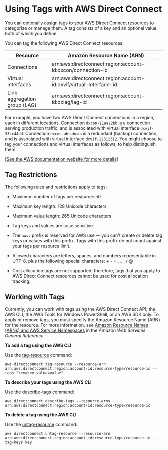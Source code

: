 # Using Tags with AWS Direct Connect<a name="using-tags"></a>

You can optionally assign tags to your AWS Direct Connect resources to categorize or manage them\. A tag consists of a key and an optional value, both of which you define\. 

You can tag the following AWS Direct Connect resources\. 


| Resource | Amazon Resource Name \(ARN\) | 
| --- | --- | 
| Connections |  arn:aws:directconnect:region:account\-id:dxcon/connection\-id  | 
| Virtual interfaces |  arn:aws:directconnect:region:account\-id:dxvif/virtual\-interface\-id  | 
| Link aggregation group \(LAG\) |  arn:aws:directconnect:region:account\-id:dxlag/lag\-id  | 

For example, you have two AWS Direct Connect connections in a region, each in different locations\. Connection `dxcon-11aa22bb` is a connection serving production traffic, and is associated with virtual interface `dxvif-33cc44dd`\. Connection `dxcon-abcabcab` is a redundant \(backup\) connection, and is associated with virtual interface `dxvif-12312312`\. You might choose to tag your connections and virtual interfaces as follows, to help distinguish them:

[\[See the AWS documentation website for more details\]](http://docs.aws.amazon.com/directconnect/latest/UserGuide/using-tags.html)

## Tag Restrictions<a name="using-tags-restrictions"></a>

The following rules and restrictions apply to tags:

+ Maximum number of tags per resource: 50

+ Maximum key length: 128 Unicode characters

+ Maximum value length: 265 Unicode characters

+ Tag keys and values are case sensitive\.

+ The `aws:` prefix is reserved for AWS use — you can't create or delete tag keys or values with this prefix\. Tags with this prefix do not count against your tags per resource limit\.

+ Allowed characters are letters, spaces, and numbers representable in UTF\-8, plus the following special characters: \+ \- = \. \_ : / @

+ Cost allocation tags are not supported; therefore, tags that you apply to AWS Direct Connect resources cannot be used for cost allocation tracking\.

## Working with Tags<a name="working-with-tags"></a>

Currently, you can work with tags using the AWS Direct Connect API, the AWS CLI, the AWS Tools for Windows PowerShell, or an AWS SDK only\. To apply or remove tags, you must specify the Amazon Resource Name \(ARN\) for the resource\. For more information, see [Amazon Resource Names \(ARNs\) and AWS Service Namespaces](http://docs.aws.amazon.com/general/latest/gr/aws-arns-and-namespaces.html) in the *Amazon Web Services General Reference*\.

**To add a tag using the AWS CLI**

Use the [tag\-resource](http://docs.aws.amazon.com/cli/latest/reference/directconnect/tag-resource.html) command:

```
aws directconnect tag-resource --resource-arn arn:aws:directconnect:region:account-id:resource-type/resource-id --tags "key=key,value=value"
```

**To describe your tags using the AWS CLI**

Use the [describe\-tags](http://docs.aws.amazon.com/cli/latest/reference/directconnect/describe-tags.html) command:

```
aws directconnect describe-tags --resource-arns arn:aws:directconnect:region:account-id:resource-type/resource-id
```

**To delete a tag using the AWS CLI**

Use the [untag\-resource](http://docs.aws.amazon.com/cli/latest/reference/directconnect/untag-resource.html) command:

```
aws directconnect untag-resource --resource-arn arn:aws:directconnect:region:account-id:resource-type/resource-id --tag-keys key
```